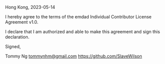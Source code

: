 Hong Kong, 2023-05-14

I hereby agree to the terms of the emdad Individual Contributor License
Agreement v1.0.

I declare that I am authorized and able to make this agreement and sign this
declaration.

Signed,

Tommy Ng tommynhm@gmail.com https://github.com/SlaveWilson